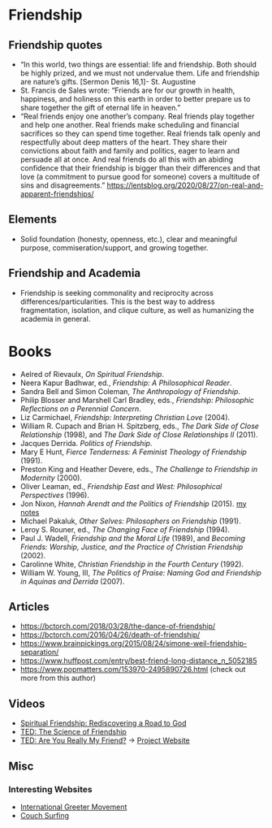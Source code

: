 # Friendship

## Friendship quotes
-   “In this world, two things are essential: life and friendship. Both should be highly prized, and we must not undervalue them. Life and friendship are nature’s gifts. [Sermon Denis 16,1]- St. Augustine
-   St. Francis de Sales wrote: “Friends are for our growth in health, happiness, and holiness on this earth in order to better prepare us to share together the gift of eternal life in heaven.”
-   “Real friends enjoy one another’s company. Real friends play together and help one another. Real friends make scheduling and financial sacrifices so they can spend time together. Real friends talk openly and respectfully about deep matters of the heart. They share their convictions about faith and family and politics, eager to learn and persuade all at once. And real friends do all this with an abiding confidence that their friendship is bigger than their differences and that love (a commitment to pursue good for someone) covers a multitude of sins and disagreements.” https://lentsblog.org/2020/08/27/on-real-and-apparent-friendships/

## Elements
-   Solid foundation (honesty, openness, etc.), clear and meaningful purpose, commiseration/support, and growing together.

## Friendship and Academia

-   Friendship is seeking commonality and reciprocity across differences/particularities. This is the best way to address fragmentation, isolation, and clique culture, as well as humanizing the academia in general.

# Books
-   Aelred of Rievaulx, _On Spiritual Friendship_.
-   Neera Kapur Badhwar, ed., _Friendship: A Philosophical Reader_.
-   Sandra Bell and Simon Coleman, _The Anthropology of Friendship_.
-   Philip Blosser and Marshell Carl Bradley, eds., _Friendship: Philosophic Reflections on a Perennial Concern_.
-   Liz Carmichael, _Friendship: Interpreting Christian Love_ (2004).
-   William R. Cupach and Brian H. Spitzberg, eds., _The Dark Side of Close Relationship_ (1998), and _The Dark Side of Close Relationships II_ (2011).
-   Jacques Derrida. _Politics of Friendship_.
-   Mary E Hunt, _Fierce Tenderness: A Feminist Theology of Friendship_ (1991).
-   Preston King and Heather Devere, eds., _The Challenge to Friendship in Modernity_ (2000).
-   Oliver Leaman, ed., _Friendship East and West: Philosophical Perspectives_ (1996).
-   Jon Nixon, _Hannah Arendt and the Politics of Friendship_ (2015). [my notes](book-notes\NIxon-2015-HannahArendtPolitics.html)
-   Michael Pakaluk, _Other Selves: Philosophers on Friendship_ (1991).
-   Leroy S. Rouner, ed., _The Changing Face of Friendship_ (1994).
-   Paul J. Wadell, _Friendship and the Moral Life_ (1989), and _Becoming Friends: Worship, Justice, and the Practice of Christian Friendship_ (2002).
-   Carolinne White, _Christian Friendship in the Fourth Century_ (1992).
-   William W. Young, III, _The Politics of Praise: Naming God and Friendship in Aquinas and Derrida_ (2007).

## Articles
-   https://bctorch.com/2018/03/28/the-dance-of-friendship/
-   https://bctorch.com/2016/04/26/death-of-friendship/
-   https://www.brainpickings.org/2015/08/24/simone-weil-friendship-separation/
-   https://www.huffpost.com/entry/best-friend-long-distance_n_5052185
-   https://www.popmatters.com/153970-2495890726.html (check out more from this author)

## Videos
-   [Spiritual Friendship: Rediscovering a Road to God](https://www.youtube.com/watch?v=6izm0qSlXqY)
-   [TED: The Science of Friendship](https://www.youtube.com/watch?v=8DbP34U3buY)
-   [TED: Are You Really My Friend?](https://www.youtube.com/watch?v=_y7ZgcsvMTo) -> [Project Website](http://areyoureallymyfriend.com/)

## Misc

### Interesting Websites
-   [International Greeter Movement](https://internationalgreeter.org/)
-   [Couch Surfing](https://www.couchsurfing.com/)

<!--

## Misc links

https://www.puckermob.com/friendship/to-my-forever-friend-this-is-my-lifelong-vow-to-you/
https://thoughtcatalog.com/audi-anderson/2019/10/to-my-forever-friend-this-is-my-lifelong-vow-to-you/
https://line.17qq.com/articles/aruasuucx.html
https://www.myweddingvows.com/romantic-readings/friendship
https://www.pinterest.de/pin/67554063130800311/?send=true
https://georgetownvoice.com/2019/03/15/the-friendship-vow-in-sickness-and-in-health/

Christian view
https://www.incourage.me/2016/06/make-friendship-vow.html
https://www.christianitytoday.com/ct/2014/september/why-cant-men-be-friends-wesley-hill-friendship.html
https://mereorthodoxy.com/lavishness-friendship-world-beyond-vows/
https://www.americamagazine.org/faith/2017/01/24/beyond-religious-life-and-marriage-look-friendship-vocation
https://www.americamagazine.org/issue/just-friends
https://jonahzsong.blog/category/celtic-vow-of-friendship/page/2/


-->